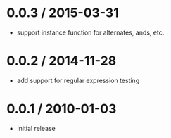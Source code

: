 
0.0.3 / 2015-03-31
==================

  * support instance function for alternates, ands, etc.

0.0.2 / 2014-11-28
==================

  * add support for regular expression testing

0.0.1 / 2010-01-03
==================

  * Initial release
